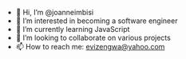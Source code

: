 - 👋 Hi, I’m @joanneimbisi
- 👀 I’m interested in becoming a software engineer
- 🌱 I’m currently learning JavaScript
- 💞️ I’m looking to collaborate on various projects
- 📫 How to reach me: evizengwa@yahoo.com

<!---
joanneimbisi/joanneimbisi is a ✨ special ✨ repository because its `README.md` (this file) appears on your GitHub profile.
You can click the Preview link to take a look at your changes.
--->
